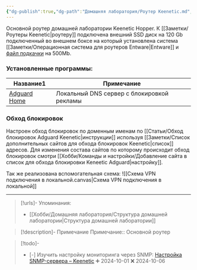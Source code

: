 ```yaml
---
{"dg-publish":true,"dg-path":"Домашняя лаборатория/Роутер Keenetic.md","permalink":"/domashnyaya-laboratoriya/router-keenetic/","updated":"2024-10-09T19:48:05+03:00"}
---
```


Основной роутер домашней лаборатории Keenetic Hopper.
К [[Заметки/Роутеры Keenetic\|роутеру]] подключена внешний SSD диск на 120 Gb подключенный во внешнем боксе на который установлена система [[Заметки/Операционная система для роутеров Entware\|Entware]] и [файл подкачки](https://help.keenetic.com/hc/ru/articles/360000184259-Как-подготовить-USB-накопитель-для-использования-в-качестве-хранилища-и-одновременно-расширения-объема-оперативной-памяти-интернет-центра) на 500Mb.

### Установленные программы:
<div><table class="dataview table-view-table"><thead class="table-view-thead"><tr class="table-view-tr-header"><th class="table-view-th"><span>Название</span><span class="dataview small-text">1</span></th><th class="table-view-th"><span>Примечание</span></th></tr></thead><tbody class="table-view-tbody"><tr><td><span><a data-tooltip-position="top" aria-label="Заметки/Self-hosting. Adguard Home.md" data-href="Заметки/Self-hosting. Adguard Home.md" href="Заметки/Self-hosting. Adguard Home.md" class="internal-link data-link-icon data-link-icon-after data-link-text" target="_blank" rel="noopener" data-link-tags="" data-link-type="note" data-link-path="Заметки/Self-hosting. Adguard Home.md" style="--data-link-type: note; --data-link-path: Заметки/Self-hosting. Adguard Home.md;">Adguard Home</a></span></td><td><span>Локальный DNS сервер с блокировкой рекламы</span></td></tr></tbody></table></div>

### Обход блокировок

Настроен обход блокировок по доменным именам по [[Статьи/Обход блокировок Adguard Keenetic\|инструкции]] используя [[Заметки/Список дополнительных сайтов для обхода блокировок Keenetic\|список]] адресов. Для изменения состава сайтов по которому происходит обход блокировок смотри [[Хобби/Команды и настройки/Добавление сайта в список для обхода блокировки Keneetic Adguard\|настройку]].

Так же реализована вспомогательная схема:
![[Схема VPN подключения в локальной.canvas|Схема VPN подключения в локальной]]

---
> [!urls]- Упоминания:
> - [[Хобби/Домашняя лаборатория/Структура домашней лаборатории\|Структура домашней лаборатории]]

> [!description]- Примечание
> Примечание:: Основной роутер

> [!todo]-
> - [-] Изучить настройку мониторинга через SNMP: [Настройка SNMP-сервера – Keenetic](https://help.keenetic.com/hc/ru/articles/115001198769-Настройка-SNMP-сервера) ➕ 2024-10-01 ❌ 2024-10-06